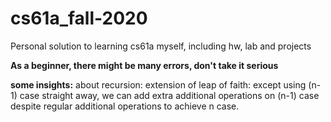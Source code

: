 # cs61a_fall-2020
Personal solution to learning cs61a myself, including hw, lab and projects

**As a beginner, there might be many errors, don't take it serious**

**some insights:**
about recursion: extension of leap of faith: except using (n-1) case straight away, we can add extra additional operations on (n-1) case despite regular additional operations to achieve n case.
